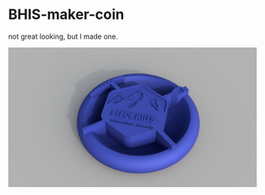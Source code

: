 # BHIS-maker-coin
not great looking, but I made one.

![](./bhis_coin_2021-Oct-16_03-27-10AM-000_CustomizedView35261618836_png.png)
